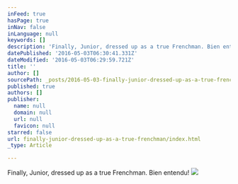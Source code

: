 ```yaml
---
inFeed: true
hasPage: true
inNav: false
inLanguage: null
keywords: []
description: 'Finally, Junior, dressed up as a true Frenchman. Bien entendu! '
datePublished: '2016-05-03T06:30:41.331Z'
dateModified: '2016-05-03T06:29:59.721Z'
title: ''
author: []
sourcePath: _posts/2016-05-03-finally-junior-dressed-up-as-a-true-frenchman.md
published: true
authors: []
publisher:
  name: null
  domain: null
  url: null
  favicon: null
starred: false
url: finally-junior-dressed-up-as-a-true-frenchman/index.html
_type: Article

---
```

Finally, Junior, dressed up as a true Frenchman. Bien entendu!
![](https://the-grid-user-content.s3-us-west-2.amazonaws.com/3f48d87f-d6e4-48ca-8986-61b2093efe32.jpg)